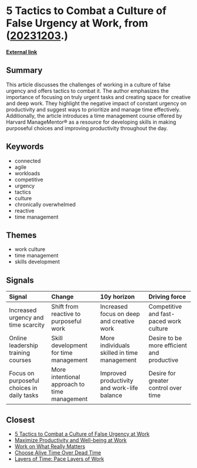 # __5 Tactics to Combat a Culture of False Urgency at Work__, from ([20231203](https://kghosh.substack.com/p/20231203).)

__[External link](https://substack.com/redirect/c3940da4-f6c3-491c-8240-cb4eaa37b003?j=eyJ1IjoiMWZza2lwIn0.VJey47Z4ovNigdLQIJq7RVODVoFf-fh_6v19YILj83Y)__



## Summary

This article discusses the challenges of working in a culture of false urgency and offers tactics to combat it. The author emphasizes the importance of focusing on truly urgent tasks and creating space for creative and deep work. They highlight the negative impact of constant urgency on productivity and suggest ways to prioritize and manage time effectively. Additionally, the article introduces a time management course offered by Harvard ManageMentor® as a resource for developing skills in making purposeful choices and improving productivity throughout the day.

## Keywords

* connected
* agile
* workloads
* competitive
* urgency
* tactics
* culture
* chronically overwhelmed
* reactive
* time management

## Themes

* work culture
* time management
* skills development

## Signals

| Signal                                     | Change                                       | 10y horizon                                 | Driving force                              |
|:-------------------------------------------|:---------------------------------------------|:--------------------------------------------|:-------------------------------------------|
| Increased urgency and time scarcity        | Shift from reactive to purposeful work       | Increased focus on deep and creative work   | Competitive and fast-paced work culture    |
| Online leadership training courses         | Skill development for time management        | More individuals skilled in time management | Desire to be more efficient and productive |
| Focus on purposeful choices in daily tasks | More intentional approach to time management | Improved productivity and work-life balance | Desire for greater control over time       |

## Closest

* [5 Tactics to Combat a Culture of False Urgency at Work](4ea057ebf3a14884754e7d3fe2566ce5)
* [Maximize Productivity and Well-being at Work](0733c5aa5992ec7d32926a04cb7e80a4)
* [Work on What Really Matters](f3016876ef0373e664eea6b715a4e421)
* [Choose Alive Time Over Dead Time](8d4bd0ce2d72299be0ce6e03d98f6f9e)
* [Layers of Time: Pace Layers of Work](fead11d257c1adccb50b37901212887b)